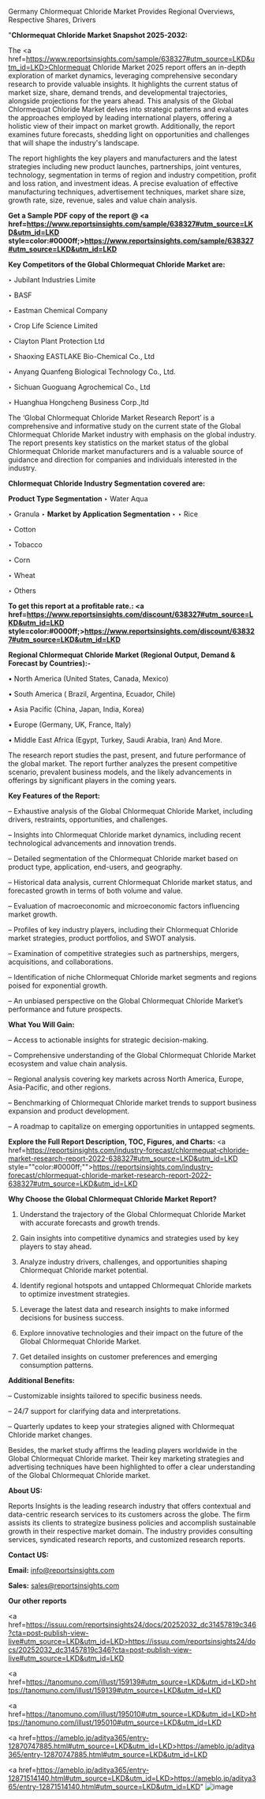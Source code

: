 Germany Chlormequat Chloride Market Provides Regional Overviews, Respective Shares, Drivers

"<strong>Chlormequat Chloride Market Snapshot 2025-2032:</strong>

The <a href=https://www.reportsinsights.com/sample/638327#utm_source=LKD&utm_id=LKD>Chlormequat Chloride Market</a> 2025 report offers an in-depth exploration of market dynamics, leveraging comprehensive secondary research to provide valuable insights. It highlights the current status of market size, share, demand trends, and developmental trajectories, alongside projections for the years ahead. This analysis of the Global Chlormequat Chloride Market delves into strategic patterns and evaluates the approaches employed by leading international players, offering a holistic view of their impact on market growth. Additionally, the report examines future forecasts, shedding light on opportunities and challenges that will shape the industry's landscape.

The report highlights the key players and manufacturers and the latest strategies including new product launches, partnerships, joint ventures, technology, segmentation in terms of region and industry competition, profit and loss ration, and investment ideas. A precise evaluation of effective manufacturing techniques, advertisement techniques, market share size, growth rate, size, revenue, sales and value chain analysis.

<strong>Get a Sample PDF copy of the report @ <a href=https://www.reportsinsights.com/sample/638327#utm_source=LKD&utm_id=LKD style=color:#0000ff;>https://www.reportsinsights.com/sample/638327#utm_source=LKD&utm_id=LKD</a></strong>

<strong>Key Competitors of the Global Chlormequat Chloride Market are:</strong>

‣ Jubilant Industries Limite

‣ BASF

‣ Eastman Chemical Company

‣ Crop Life Science Limited

‣ Clayton Plant Protection Ltd

‣ Shaoxing EASTLAKE Bio-Chemical Co., Ltd

‣ Anyang Quanfeng Biological Technology Co., Ltd.

‣ Sichuan Guoguang Agrochemical Co., Ltd

‣ Huanghua Hongcheng Business Corp.,ltd

The ‘Global Chlormequat Chloride Market Research Report’ is a comprehensive and informative study on the current state of the Global Chlormequat Chloride Market industry with emphasis on the global industry. The report presents key statistics on the market status of the global Chlormequat Chloride market manufacturers and is a valuable source of guidance and direction for companies and individuals interested in the industry.

<strong>Chlormequat Chloride Industry Segmentation covered are:</strong>

<strong>Product Type Segmentation</strong>
‣
Water Aqua

‣ Granula
‣ 
<strong>Market by Application Segmentation</strong>
‣
‣  Rice

‣ Cotton

‣ Tobacco

‣ Corn

‣ Wheat

‣ Others

<strong>To get this report at a profitable rate.: <a href=https://www.reportsinsights.com/discount/638327#utm_source=LKD&utm_id=LKD style=color:#0000ff;>https://www.reportsinsights.com/discount/638327#utm_source=LKD&utm_id=LKD</a></strong>

<strong>Regional Chlormequat Chloride Market (Regional Output, Demand &amp; Forecast by Countries):-</strong>

• North America (United States, Canada, Mexico)

• South America ( Brazil, Argentina, Ecuador, Chile)

• Asia Pacific (China, Japan, India, Korea)

• Europe (Germany, UK, France, Italy)

• Middle East Africa (Egypt, Turkey, Saudi Arabia, Iran) And More.

The research report studies the past, present, and future performance of the global market. The report further analyzes the present competitive scenario, prevalent business models, and the likely advancements in offerings by significant players in the coming years.

<strong>Key Features of the Report:</strong>

– Exhaustive analysis of the Global Chlormequat Chloride Market, including drivers, restraints, opportunities, and challenges.

– Insights into Chlormequat Chloride market dynamics, including recent technological advancements and innovation trends.

– Detailed segmentation of the Chlormequat Chloride market based on product type, application, end-users, and geography.

– Historical data analysis, current Chlormequat Chloride market status, and forecasted growth in terms of both volume and value.

– Evaluation of macroeconomic and microeconomic factors influencing market growth.

– Profiles of key industry players, including their Chlormequat Chloride market strategies, product portfolios, and SWOT analysis.

– Examination of competitive strategies such as partnerships, mergers, acquisitions, and collaborations.

– Identification of niche Chlormequat Chloride market segments and regions poised for exponential growth.

– An unbiased perspective on the Global Chlormequat Chloride Market’s performance and future prospects.

<strong>What You Will Gain:</strong>

– Access to actionable insights for strategic decision-making.

– Comprehensive understanding of the Global Chlormequat Chloride Market ecosystem and value chain analysis.

– Regional analysis covering key markets across North America, Europe, Asia-Pacific, and other regions.

– Benchmarking of Chlormequat Chloride market trends to support business expansion and product development.

– A roadmap to capitalize on emerging opportunities in untapped segments.

<strong>Explore the Full Report Description, TOC, Figures, and Charts:</strong>
<a href=https://reportsinsights.com/industry-forecast/chlormequat-chloride-market-research-report-2022-638327#utm_source=LKD&utm_id=LKD style=""color:#0000ff;"">https://reportsinsights.com/industry-forecast/chlormequat-chloride-market-research-report-2022-638327#utm_source=LKD&utm_id=LKD</a>

<strong>Why Choose the Global Chlormequat Chloride Market Report?</strong>

1. Understand the trajectory of the Global Chlormequat Chloride Market with accurate forecasts and growth trends.

2. Gain insights into competitive dynamics and strategies used by key players to stay ahead.

3. Analyze industry drivers, challenges, and opportunities shaping Chlormequat Chloride market potential.

4. Identify regional hotspots and untapped Chlormequat Chloride markets to optimize investment strategies.

5. Leverage the latest data and research insights to make informed decisions for business success.

6. Explore innovative technologies and their impact on the future of the Global Chlormequat Chloride Market.

7. Get detailed insights on customer preferences and emerging consumption patterns.

<strong>Additional Benefits:</strong>

– Customizable insights tailored to specific business needs.

– 24/7 support for clarifying data and interpretations.

– Quarterly updates to keep your strategies aligned with Chlormequat Chloride market changes.

Besides, the market study affirms the leading players worldwide in the Global Chlormequat Chloride market. Their key marketing strategies and advertising techniques have been highlighted to offer a clear understanding of the Global Chlormequat Chloride market.

<strong><strong>About US</strong>:</strong>

Reports Insights is the leading research industry that offers contextual and data-centric research services to its customers across the globe. The firm assists its clients to strategize business policies and accomplish sustainable growth in their respective market domain. The industry provides consulting services, syndicated research reports, and customized research reports.

<strong>Contact US:</strong>

<p class=><b>Email:</b> <a href=mailto:info@reportsinsights.com>info@reportsinsights.com</a></p>
<p class=><b>Sales:</b> <a href=mailto:sales@reportsinsights.com>sales@reportsinsights.com</a></p>

<strong>Our other reports</strong>

<a href=https://issuu.com/reportsinsights24/docs/20252032_dc31457819c346?cta=post-publish-view-live#utm_source=LKD&utm_id=LKD>https://issuu.com/reportsinsights24/docs/20252032_dc31457819c346?cta=post-publish-view-live#utm_source=LKD&utm_id=LKD</a>

<a href=https://tanomuno.com/illust/159139#utm_source=LKD&utm_id=LKD>https://tanomuno.com/illust/159139#utm_source=LKD&utm_id=LKD</a>

<a href=https://tanomuno.com/illust/195010#utm_source=LKD&utm_id=LKD>https://tanomuno.com/illust/195010#utm_source=LKD&utm_id=LKD</a>

<a href=https://ameblo.jp/aditya365/entry-12870747885.html#utm_source=LKD&utm_id=LKD>https://ameblo.jp/aditya365/entry-12870747885.html#utm_source=LKD&utm_id=LKD</a>

<a href=https://ameblo.jp/aditya365/entry-12871514140.html#utm_source=LKD&utm_id=LKD>https://ameblo.jp/aditya365/entry-12871514140.html#utm_source=LKD&utm_id=LKD</a>"
![image](https://github.com/user-attachments/assets/2973f284-c752-49d6-87ed-863b70759e16)
